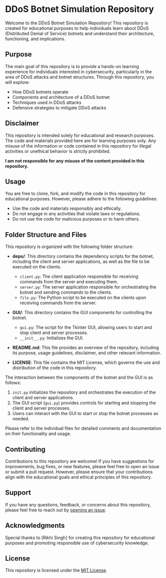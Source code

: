 # DDoS Botnet Simulation Repository

Welcome to the DDoS Botnet Simulation Repository! This repository is created for educational purposes to help individuals learn about DDoS (Distributed Denial of Service) botnets and understand their architecture, functioning, and implications.

## Purpose

The main goal of this repository is to provide a hands-on learning experience for individuals interested in cybersecurity, particularly in the area of DDoS attacks and botnet structures. Through this repository, you will explore:

- How DDoS botnets operate
- Components and architecture of a DDoS botnet
- Techniques used in DDoS attacks
- Defensive strategies to mitigate DDoS attacks

## Disclaimer

This repository is intended solely for educational and research purposes. The code and materials provided here are for learning purposes only. Any misuse of the information or code contained in this repository for illegal activities or unethical behavior is strictly prohibited.

**I am not responsible for any misuse of the content provided in this repository.**

## Usage

You are free to clone, fork, and modify the code in this repository for educational purposes. However, please adhere to the following guidelines:

- Use the code and materials responsibly and ethically.
- Do not engage in any activities that violate laws or regulations.
- Do not use the code for malicious purposes or to harm others.

 ## Folder Structure and Files

This repository is organized with the following folder structure:

- **deps/**: This directory contains the dependency scripts for the botnet, including the client and server applications, as well as the file to be executed on the clients.
  - `client.py`: The client application responsible for receiving commands from the server and executing them.
  - `server.py`: The server application responsible for orchestrating the botnet and sending commands to the clients.
  - `file.py`: The Python script to be executed on the clients upon receiving commands from the server.

- **GUI/**: This directory contains the GUI components for controlling the botnet.
  - `gui.py`: The script for the Tkinter GUI, allowing users to start and stop client and server processes.
  - `__init__.py`: Initializes the GUI.

- **README.md**: This file provides an overview of the repository, including its purpose, usage guidelines, disclaimer, and other relevant information.

- **LICENSE**: This file contains the MIT License, which governs the use and distribution of the code in this repository.

The interaction between the components of the botnet and the GUI is as follows:

1. `init.py` initializes the repository and orchestrates the execution of the client and server applications.
2. The GUI script (`gui.py`) provides controls for starting and stopping the client and server processes.
3. Users can interact with the GUI to start or stop the botnet processes as needed.

Please refer to the individual files for detailed comments and documentation on their functionality and usage.

## Contributing

Contributions to this repository are welcome! If you have suggestions for improvements, bug fixes, or new features, please feel free to open an issue or submit a pull request. However, please ensure that your contributions align with the educational goals and ethical principles of this repository.

## Support

If you have any questions, feedback, or concerns about this repository, please feel free to reach out by [opening an issue](https://github.com/RikhiSingh/DDoS-Botnet-Simulation/issues).

## Acknowledgments

Special thanks to [Rikhi Singh] for creating this repository for educational purposes and promoting responsible use of cybersecurity knowledge.

## License

This repository is licensed under the [MIT License](https://).
